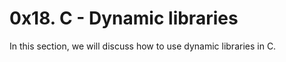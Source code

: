 # 0x18. C - Dynamic libraries

In this section, we will discuss how to use dynamic libraries in C.

